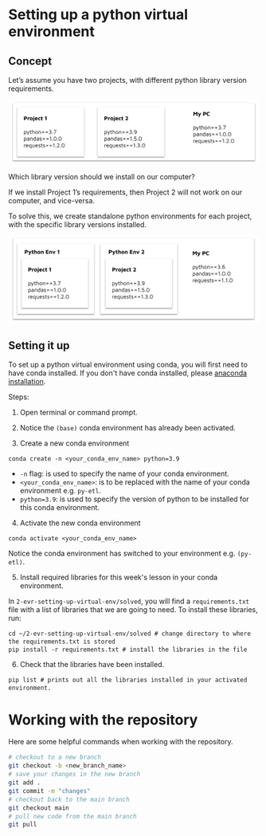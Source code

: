 # Setting up a python virtual environment 

## Concept 

Let’s assume you have two projects, with different python library version requirements. 

![images/venv1.png](images/venv1.png)

Which library version should we install on our computer? 

If we install Project 1’s requirements, then Project 2 will not work on our computer, and vice-versa. 

To solve this, we create standalone python environments for each project, with the specific library versions installed. 

![images/venv2.png](images/venv2.png)

## Setting it up 

To set up a python virtual environment using conda, you will first need to have conda installed. If you don't have conda installed, please [anaconda installation](https://docs.anaconda.com/anaconda/install/).

Steps: 

1. Open terminal or command prompt. 

2. Notice the `(base)` conda environment has already been activated. 

3. Create a new conda environment 

```
conda create -n <your_conda_env_name> python=3.9
```

- `-n` flag: is used to specify the name of your conda environment. 
- `<your_conda_env_name>`: is to be replaced with the name of your conda environment e.g. `py-etl`.
- `python=3.9`: is used to specify the version of python to be installed for this conda environment. 

4. Activate the new conda environment 

```
conda activate <your_conda_env_name>
```

Notice the conda environment has switched to your environment e.g. `(py-etl)`. 

5. Install required libraries for this week's lesson in your conda environment. 

In `2-evr-setting-up-virtual-env/solved`, you will find a `requirements.txt` file with a list of libraries that we are going to need. To install these libraries, run: 

```
cd ~/2-evr-setting-up-virtual-env/solved # change directory to where the requirements.txt is stored 
pip install -r requirements.txt # install the libraries in the file 
```

6. Check that the libraries have been installed. 

```
pip list # prints out all the libraries installed in your activated environment. 
```


# Working with the repository 

Here are some helpful commands when working with the repository. 

```bash 
# checkout to a new branch 
git checkout -b <new_branch_name>
# save your changes in the new branch 
git add . 
git commit -m "changes"
# checkout back to the main branch 
git checkout main 
# pull new code from the main branch 
git pull 
```
